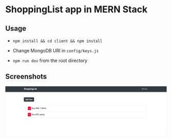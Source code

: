 # ShoppingList app in MERN Stack

## Usage

* `npm install && cd client && npm install`

* Change MongoDB URI in `config/keys.js`

* `npm run dev` from the root directory

## Screenshots

![alt text](https://github.com/anuranBarman/shopping-list-mern-stack/blob/master/screenshots/app.png "Screenshot 1")
